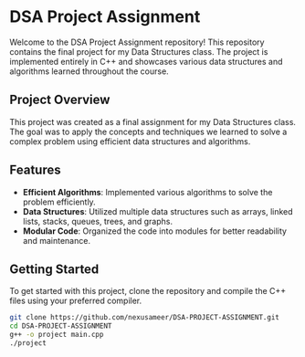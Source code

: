 # DSA Project Assignment

Welcome to the DSA Project Assignment repository! This repository contains the final project for my Data Structures class. The project is implemented entirely in C++ and showcases various data structures and algorithms learned throughout the course.

## Project Overview

This project was created as a final assignment for my Data Structures class. The goal was to apply the concepts and techniques we learned to solve a complex problem using efficient data structures and algorithms.

## Features

- **Efficient Algorithms**: Implemented various algorithms to solve the problem efficiently.
- **Data Structures**: Utilized multiple data structures such as arrays, linked lists, stacks, queues, trees, and graphs.
- **Modular Code**: Organized the code into modules for better readability and maintenance.

## Getting Started

To get started with this project, clone the repository and compile the C++ files using your preferred compiler.

```sh
git clone https://github.com/nexusameer/DSA-PROJECT-ASSIGNMENT.git
cd DSA-PROJECT-ASSIGNMENT
g++ -o project main.cpp
./project

